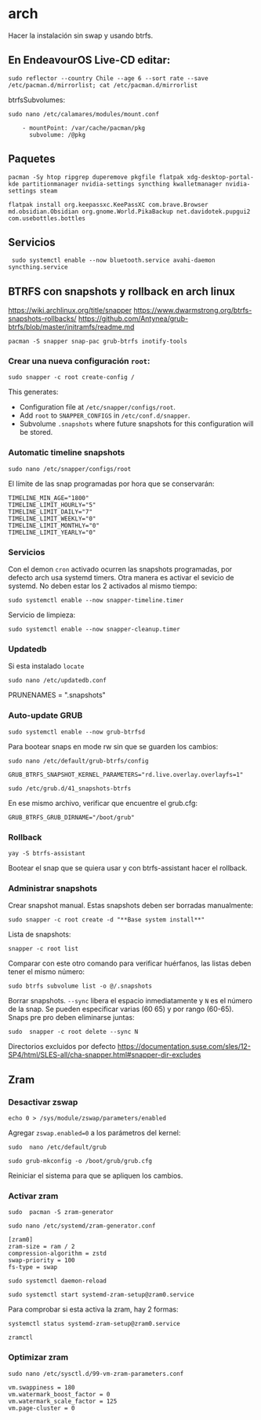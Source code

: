 # arch
Hacer la instalación sin swap y usando btrfs.
## En EndeavourOS Live-CD editar:
```
sudo reflector --country Chile --age 6 --sort rate --save /etc/pacman.d/mirrorlist; cat /etc/pacman.d/mirrorlist
```
btrfsSubvolumes:
```
sudo nano /etc/calamares/modules/mount.conf
```
```
    - mountPoint: /var/cache/pacman/pkg
      subvolume: /@pkg
```
## Paquetes
```
pacman -Sy htop ripgrep duperemove pkgfile flatpak xdg-desktop-portal-kde partitionmanager nvidia-settings syncthing kwalletmanager nvidia-settings steam
```
```
flatpak install org.keepassxc.KeePassXC com.brave.Browser md.obsidian.Obsidian org.gnome.World.PikaBackup net.davidotek.pupgui2 com.usebottles.bottles
```
## Servicios
```
 sudo systemctl enable --now bluetooth.service avahi-daemon syncthing.service
```
## BTRFS con snapshots y rollback en arch linux
https://wiki.archlinux.org/title/snapper
https://www.dwarmstrong.org/btrfs-snapshots-rollbacks/
https://github.com/Antynea/grub-btrfs/blob/master/initramfs/readme.md
```
pacman -S snapper snap-pac grub-btrfs inotify-tools 
```
### Crear una nueva configuración `root`:
```
sudo snapper -c root create-config /
```
This generates:
- Configuration file at `/etc/snapper/configs/root`.
- Add `root` to `SNAPPER_CONFIGS` in `/etc/conf.d/snapper`.
- Subvolume `.snapshots` where future snapshots for this configuration will be stored.
### Automatic timeline snapshots
```
sudo nano /etc/snapper/configs/root
```
El límite de las snap programadas por hora que se conservarán:
```
TIMELINE_MIN_AGE="1800"
TIMELINE_LIMIT_HOURLY="5"
TIMELINE_LIMIT_DAILY="7"
TIMELINE_LIMIT_WEEKLY="0"
TIMELINE_LIMIT_MONTHLY="0"
TIMELINE_LIMIT_YEARLY="0"
```
### Servicios
Con el demon `cron` activado ocurren las snapshots programadas, por defecto arch usa systemd timers. Otra manera es activar el sevicio de systemd. No deben estar los 2 activados al mismo tiempo:
```
sudo systemctl enable --now snapper-timeline.timer
```
Servicio de limpieza:
```
sudo systemctl enable --now snapper-cleanup.timer
```
### Updatedb
Si esta instalado `locate`
```
sudo nano /etc/updatedb.conf
```
PRUNENAMES = ".snapshots"
### Auto-update GRUB
```
sudo systemctl enable --now grub-btrfsd
```
Para bootear snaps en mode rw sin que se guarden los cambios:
```
sudo nano /etc/default/grub-btrfs/config
```
```
GRUB_BTRFS_SNAPSHOT_KERNEL_PARAMETERS="rd.live.overlay.overlayfs=1"
```
```
sudo /etc/grub.d/41_snapshots-btrfs
```
En ese mismo archivo, verificar que encuentre el grub.cfg:
```
GRUB_BTRFS_GRUB_DIRNAME="/boot/grub"
```
### Rollback
```
yay -S btrfs-assistant
```
Bootear el snap que se quiera usar y con btrfs-assistant hacer el rollback.
### Administrar snapshots
Crear snapshot manual. Estas snapshots deben ser borradas manualmente:
```
sudo snapper -c root create -d "**Base system install**"
```
Lista de snapshots:
```
snapper -c root list
```
Comparar con este otro comando para verificar huérfanos, las listas deben tener el mismo número:
```
sudo btrfs subvolume list -o @/.snapshots
```
Borrar snapshots. `--sync` libera el espacio inmediatamente y `N` es el número de la snap. Se pueden especificar varias (60 65) y por rango (60-65). Snaps pre pro deben eliminarse juntas:
```
sudo  snapper -c root delete --sync N
```
Directorios excluidos por defecto
https://documentation.suse.com/sles/12-SP4/html/SLES-all/cha-snapper.html#snapper-dir-excludes
## Zram
### Desactivar zswap
```
echo 0 > /sys/module/zswap/parameters/enabled
```
Agregar `zswap.enabled=0` a los parámetros del kernel:
```
sudo  nano /etc/default/grub
```
```
sudo grub-mkconfig -o /boot/grub/grub.cfg
```
Reiniciar el sistema para que se apliquen los cambios.
### Activar zram
```
sudo  pacman -S zram-generator
```
```
sudo nano /etc/systemd/zram-generator.conf
```
```
[zram0]
zram-size = ram / 2
compression-algorithm = zstd
swap-priority = 100
fs-type = swap
```
```
sudo systemctl daemon-reload
```
```
sudo systemctl start systemd-zram-setup@zram0.service
```
Para comprobar si esta activa la zram, hay 2 formas:
```
systemctl status systemd-zram-setup@zram0.service
```
```
zramctl
```
### Optimizar zram
```
sudo nano /etc/sysctl.d/99-vm-zram-parameters.conf
```
```
vm.swappiness = 180
vm.watermark_boost_factor = 0
vm.watermark_scale_factor = 125
vm.page-cluster = 0
